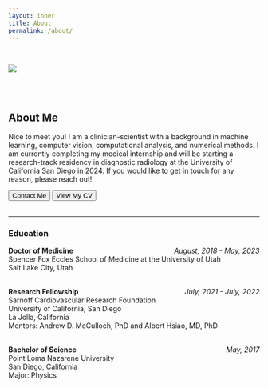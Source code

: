 ```yaml
---
layout: inner
title: About
permalink: /about/
---
```


<br />

<img class="img-responsive-full" src="/portfolio/img/thumbnail_crabb_portrait.png"><br />

<br />
<br />

## About Me

Nice to meet you! I am a clinician-scientist with a background in machine learning, computer vision, computational analysis, and numerical methods. I am currently completing my medical internship and will be starting a research-track residency in diagnostic radiology at the University of California San Diego in 2024. If you would like to get in touch for any reason, please reach out!<br />

<a data-toggle="modal" data-target="#contact">
   <button class="btn btn-default btn-lg">Contact Me</button>
</a>
<a href="/portfolio/img/cv.pdf" target="/portfolio/img/cv.pdf">
   <button class="btn btn-default btn-lg">View My CV</button>
</a>
<br />
<br />

<hr /> 

### Education
**Doctor of Medicine**
<span style="float:right; font-style: italic">
    August, 2018 - May, 2023 
</span><br />
<span style="text-align: left;"> 
Spencer Fox Eccles School of Medicine at the University of Utah <br />
Salt Lake City, Utah
</span><br><br>

**Research Fellowship**
<span style="float:right; font-style: italic">
    July, 2021 - July, 2022 
</span><br />
<span style="text-align: left;"> 
Sarnoff Cardiovascular Research Foundation <br />
University of California, San Diego <br />
La Jolla, California <br />
Mentors: Andrew D. McCulloch, PhD and Albert Hsiao, MD, PhD
</span><br><br>

**Bachelor of Science**
<span style="float:right; font-style: italic">
    May, 2017 
</span><br />
<span style="text-align: left;"> 
Point Loma Nazarene University <br />
San Diego, California <br />
Major: Physics
</span><br><br>
